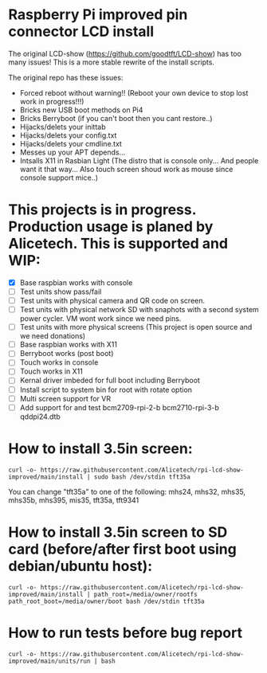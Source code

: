 # Raspberry Pi improved pin connector LCD install

The original LCD-show (https://github.com/goodtft/LCD-show) has too many issues! This is a more stable rewrite of the install scripts. 

The original repo has these issues:
* Forced reboot without warning!! (Reboot your own device to stop lost work in progress!!!)
* Bricks new USB boot methods on Pi4
* Bricks Berryboot (if you can't boot then you cant restore..)
* Hijacks/delets your inittab
* Hijacks/delets your config.txt
* Hijacks/delets your cmdline.txt
* Messes up your APT depends...
* Intsalls X11 in Rasbian Light (The distro that is console only... And people want it that way... Also touch screen shoud work as mouse since console support mice..)

# This projects is in progress. Production usage is planed by Alicetech. This is supported and WIP:
- [x] Base raspbian works with console
- [ ] Test units show pass/fail
- [ ] Test units with physical camera and QR code on screen. 
- [ ] Test units with physical network SD with snaphots with a second system power cycler. VM wont work since we need pins.
- [ ] Test units with more physical screens (This project is open source and we need donations)
- [ ] Base raspbian works with X11
- [ ] Berryboot works (post boot)
- [ ] Touch works in console
- [ ] Touch works in X11
- [ ] Kernal driver imbeded for full boot including Berryboot
- [ ] Install script to system bin for root with rotate option
- [ ] Multi screen support for VR
- [ ] Add support for and test bcm2709-rpi-2-b bcm2710-rpi-3-b qddpi24.dtb

# How to install 3.5in screen:
```
curl -o- https://raw.githubusercontent.com/Alicetech/rpi-lcd-show-improved/main/install | sudo bash /dev/stdin tft35a
```
You can change "tft35a" to one of the following: mhs24, mhs32, mhs35, mhs35b, mhs395, mis35, tft35a, tft9341

# How to install 3.5in screen to SD card (before/after first boot using debian/ubuntu host):
```
curl -o- https://raw.githubusercontent.com/Alicetech/rpi-lcd-show-improved/main/install | path_root=/media/owner/rootfs path_root_boot=/media/owner/boot bash /dev/stdin tft35a
```

# How to run tests before bug report
```
curl -o- https://raw.githubusercontent.com/Alicetech/rpi-lcd-show-improved/main/units/run | bash
```

